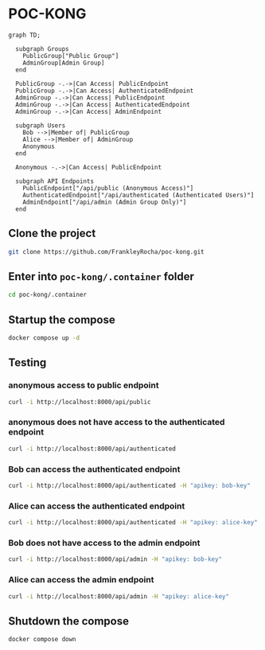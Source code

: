 # POC-KONG

```mermaid
graph TD;

  subgraph Groups
    PublicGroup["Public Group"]
    AdminGroup[Admin Group]
  end

  PublicGroup -.->|Can Access| PublicEndpoint
  PublicGroup -.->|Can Access| AuthenticatedEndpoint
  AdminGroup -.->|Can Access| PublicEndpoint
  AdminGroup -.->|Can Access| AuthenticatedEndpoint
  AdminGroup -.->|Can Access| AdminEndpoint

  subgraph Users
    Bob -->|Member of| PublicGroup
    Alice -->|Member of| AdminGroup
    Anonymous
  end

  Anonymous -.->|Can Access| PublicEndpoint

  subgraph API Endpoints
    PublicEndpoint["/api/public (Anonymous Access)"]
    AuthenticatedEndpoint["/api/authenticated (Authenticated Users)"]
    AdminEndpoint["/api/admin (Admin Group Only)"]
  end
```

## Clone the project
```bash
git clone https://github.com/FrankleyRocha/poc-kong.git
```

## Enter into `poc-kong/.container` folder
```bash
cd poc-kong/.container
```

## Startup the compose
```bash
docker compose up -d
```

## Testing

### anonymous access to public endpoint
```bash
curl -i http://localhost:8000/api/public
```

### anonymous does not have access to the authenticated endpoint
```bash
curl -i http://localhost:8000/api/authenticated
```

### Bob can access the authenticated endpoint
```bash
curl -i http://localhost:8000/api/authenticated -H "apikey: bob-key"
```

### Alice can access the authenticated endpoint
```bash
curl -i http://localhost:8000/api/authenticated -H "apikey: alice-key"
```

### Bob does not have access to the admin endpoint
```bash
curl -i http://localhost:8000/api/admin -H "apikey: bob-key"
```

### Alice can access the admin endpoint
```bash
curl -i http://localhost:8000/api/admin -H "apikey: alice-key"
```

## Shutdown the compose
```bash
docker compose down
```
